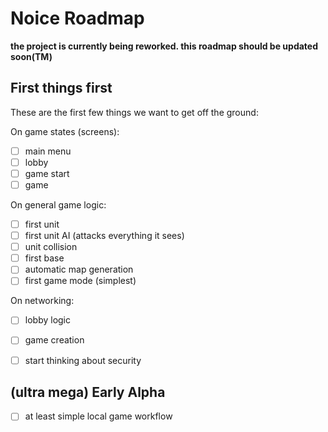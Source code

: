 # Noice Roadmap

**the project is currently being reworked. this roadmap should be updated soon(TM)**

## First things first

These are the first few things we want to get off the ground:

On game states (screens):

* [ ] main menu
* [ ] lobby
* [ ] game start
* [ ] game

On general game logic:

* [ ] first unit
* [ ] first unit AI (attacks everything it sees)
* [ ] unit collision
* [ ] first base
* [ ] automatic map generation
* [ ] first game mode (simplest)

On networking:

* [ ] lobby logic
* [ ] game creation
* [ ] start thinking about security


## (ultra mega) Early Alpha

* [ ] at least simple local game workflow